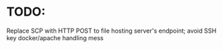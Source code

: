 # TODO:

Replace SCP with HTTP POST to file hosting server's endpoint; avoid SSH key docker/apache handling mess
